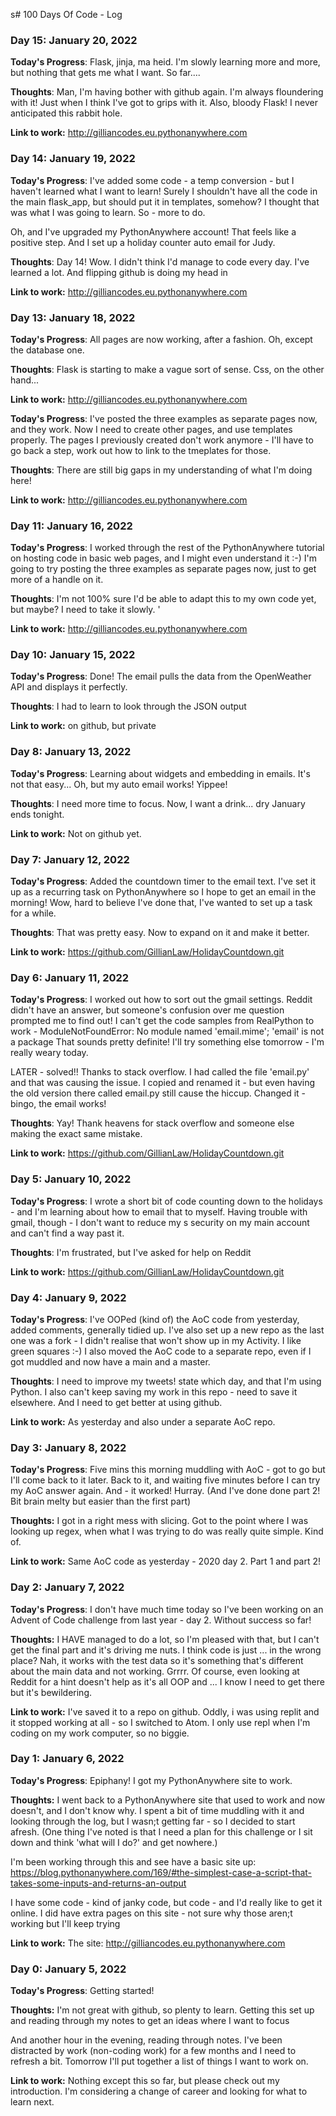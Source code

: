 s# 100 Days Of Code - Log

### Day 15: January 20, 2022

**Today's Progress**: Flask, jinja, ma heid. I'm slowly learning more and more, but nothing that gets me what I want. So far....

**Thoughts**: Man, I'm having bother with github again. I'm always floundering with it! Just when I think I've got to grips with it. Also, bloody Flask! I never anticipated this rabbit hole.

**Link to work:** http://gilliancodes.eu.pythonanywhere.com

### Day 14: January 19, 2022

**Today's Progress**: I've added some code - a temp conversion - but I haven't learned what I want to learn! Surely I shouldn't have all the code in the main flask_app, but should put it in templates, somehow? I thought that was what I was going to learn. So - more to do.

Oh, and I've upgraded my PythonAnywhere account! That feels like a positive step. And I set up a holiday counter auto email for Judy.

**Thoughts**: Day 14! Wow. I didn't think I'd manage to code every day. I've learned a lot. And flipping github is doing my head in

**Link to work:** http://gilliancodes.eu.pythonanywhere.com

### Day 13: January 18, 2022

**Today's Progress**: All pages are now working, after a fashion. Oh, except the database one.

**Thoughts**: Flask is starting to make a vague sort of sense. Css, on the other hand...

**Link to work:** http://gilliancodes.eu.pythonanywhere.com


**Today's Progress**: I've posted the three examples as separate pages now, and they work. Now I need to create other pages, and use templates properly. The pages I previously created don't work anymore - I'll have to go back a step, work out how to link to the tmeplates for those.

**Thoughts**: There are still big gaps in my understanding of what I'm doing here!

**Link to work:** http://gilliancodes.eu.pythonanywhere.com

### Day 11: January 16, 2022

**Today's Progress**: I worked through the rest of the PythonAnywhere tutorial on hosting code in basic web pages, and I might even understand it :-) I'm going to try posting the three examples as separate pages now, just to get more of a handle on it.

**Thoughts**: I'm not 100% sure I'd be able to adapt this to my own code yet, but maybe? I need to take it slowly. '

**Link to work:** http://gilliancodes.eu.pythonanywhere.com

### Day 10: January 15, 2022

**Today's Progress**: Done! The email pulls the data from the OpenWeather API and displays it perfectly.

**Thoughts**: I had to learn to look through the JSON output

**Link to work:** on github, but private

### Day 8: January 13, 2022

**Today's Progress**: Learning about widgets and embedding in emails. It's not that easy... Oh, but my auto email works! Yippee!

**Thoughts**: I need more time to focus. Now, I want a drink... dry January ends tonight.

**Link to work:** Not on github yet.

### Day 7: January 12, 2022

**Today's Progress**: Added the countdown timer to the email text. I've set it up as a recurring task on PythonAnywhere so I hope to get an email in the morning! Wow, hard to believe I've done that, I've wanted to set up a task for a while.

**Thoughts**: That was pretty easy. Now to expand on it and make it better.

**Link to work:** https://github.com/GillianLaw/HolidayCountdown.git

### Day 6: January 11, 2022

**Today's Progress**: I worked out how to sort out the gmail settings. Reddit didn't have an answer, but someone's confusion over me question prompted me to find out! I can't get the code samples from RealPython to work - ModuleNotFoundError: No module named 'email.mime'; 'email' is not a package That sounds pretty definite! I'll try something else tomorrow - I'm really weary today.

LATER - solved!! Thanks to stack overflow. I had called the file 'email.py' and that was causing the issue. I copied and renamed it - but even having the old version there called email.py still cause the hiccup. Changed it - bingo, the email works!

**Thoughts**: Yay! Thank heavens for stack overflow and someone else making the exact same mistake.

**Link to work:** https://github.com/GillianLaw/HolidayCountdown.git

### Day 5: January 10, 2022

**Today's Progress**: I wrote a short bit of code counting down to the holidays - and I'm learning about how to email that to myself. Having trouble with gmail, though - I don't want to reduce my s security on my main account and can't find a way past it.

**Thoughts**: I'm frustrated, but I've asked for help on Reddit

**Link to work:** https://github.com/GillianLaw/HolidayCountdown.git

### Day 4: January 9, 2022

**Today's Progress**: I've OOPed (kind of) the AoC code from yesterday, added comments, generally tidied up. I've also set up a new repo as the last one was a fork - I didn't realise that won't show up in my Activity. I like green squares :-)
I also moved the AoC code to a separate repo, even if I got muddled and now have a main and a master.

**Thoughts**: I need to improve my tweets! state which day, and that I'm using Python. I also can't keep saving my work in this repo - need to save it elsewhere. And I need to get better at using github.

**Link to work:**  As yesterday and also under a separate AoC repo.

### Day 3: January 8, 2022

**Today's Progress**: Five mins this morning muddling with AoC - got to go but I'll come back to it later. Back to it, and waiting five minutes before I can try my AoC answer again. And - it worked! Hurray. (And I've done done part 2! Bit brain melty but easier than the first part)

**Thoughts:** I got in a right mess with slicing. Got to the point where I was looking up regex, when what I was trying to do was really quite simple. Kind of.

**Link to work:** Same AoC code as yesterday - 2020 day 2. Part 1 and part 2!

### Day 2: January 7, 2022

**Today's Progress**: I don't have much time today so I've been working on an Advent of Code challenge from last year - day 2. Without success so far!

**Thoughts:** I HAVE managed to do a lot, so I'm pleased with that, but I can't get the final part and it's driving me nuts. I think code is just ... in the wrong place? Nah, it works with the test data so it's something that's different about the main data and not working. Grrrr. Of course, even looking at Reddit for a hint doesn't help as it's all OOP and ... I know I need to get there but it's bewildering.

**Link to work:** I've saved it to a repo on github. Oddly, i was using replit and it stopped working at all - so I switched to Atom. I only use repl when I'm coding on my work computer, so no biggie.

### Day 1: January 6, 2022

**Today's Progress**: Epiphany! I got my PythonAnywhere site to work.

**Thoughts:** I went back to a PythonAnywhere site that used to work and now doesn't, and I don't know why. I spent a bit of time muddling with it and looking through the log, but I wasn;t getting far - so I decided to start afresh. (One thing I've noted is that I need a plan for this challenge or I sit down and think 'what will I do?' and get nowhere.)

I'm been working through this and see have a basic site up: https://blog.pythonanywhere.com/169/#the-simplest-case-a-script-that-takes-some-inputs-and-returns-an-output

I have some code - kind of janky code, but code - and I'd really like to get it online. I did have extra pages on this site - not sure why those aren;t working but I'll keep trying

**Link to work:**
The site: http://gilliancodes.eu.pythonanywhere.com

### Day 0: January 5, 2022

**Today's Progress**: Getting started!

**Thoughts:** I'm not great with github, so plenty to learn. Getting this set up and reading through my notes to get an ideas where I want to focus

And another hour in the evening, reading through notes. I've been distracted by work (non-coding work) for a few months and I need to refresh a bit. Tomorrow I'll put together a list of things I want to work on.

**Link to work:**
Nothing except this so far, but please check out my introduction. I'm considering a change of career and looking for what to learn next.
